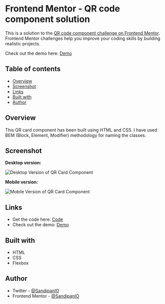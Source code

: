 # Frontend Mentor - QR code component solution

This is a solution to the [QR code component challenge on Frontend Mentor](https://www.frontendmentor.io/challenges/qr-code-component-iux_sIO_H). Frontend Mentor challenges help you improve your coding skills by building realistic projects. 

Check out the demo here: [Demo](https://sandipan-qr-code-component.netlify.app/)

## Table of contents

- [Overview](#overview)
- [Screenshot](#screenshot)
- [Links](#links)
- [Built with](#built-with)
- [Author](#author)

## Overview

This QR card component has been built using HTML and CSS. I have used BEM (Block, Element, Modifier) methodology for naming the classes.

## Screenshot

**Desktop version:**

![Desktop Version of QR Card Component]()

**Mobile version:**

![Mobile Version of QR Card Component]()

## Links

- Get the code here: [Code](https://github.com/SandipanIO/frontend-mentor-projects/tree/main/qr-code-component)
- Check out the demo: [Demo](https://sandipan-qr-code-component.netlify.app/)


## Built with

- HTML
- CSS
- Flexbox

## Author

- Twitter - [@SandipanIO](https://www.twitter.com/SandipanIO)
- Frontend Mentor - [@SandipanIO](https://www.frontendmentor.io/profile/SandipanIO)
